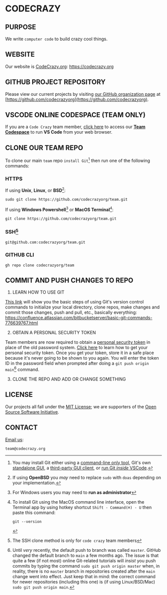 # CODECRAZY

## PURPOSE

We write `computer code` to build crazy cool things.

## WEBSITE

Our website is [CodeCrazy.org](https://codecrazy.com): <https://codecrazy.org>

## GITHUB PROJECT REPOSITORY

Please view our current projects by visiting [our GitHub organization page](https://github.com/codecrazyorg) at [https://github.com/codecrazyorg](https://github.com/codecrazyorg).

## VSCODE ONLINE CODESPACE (TEAM ONLY)

If you are a `Code Crazy` team member, [click here](https://ogmath-codecrazyorg-team-r474q5grpf5r96.github.dev/) to access our **[Team Codespace](https://ogmath-codecrazyorg-team-r474q5grpf5r96.github.dev/)** to run **VS Code** from your web browser.

## CLONE OUR TEAM REPO

To clone our main `team` repo `install Git`[^1] then run one of the following commands:

### **HTTPS**

   If using **Unix**, **Linux**, or **BSD**[^3]:

   ```
   sudo git clone https://github.com/codecrazyorg/team.git
   ```

   If using **Windows Powershell**[^4] or **MacOS Terminal**[^bignote]:

   ```
   git clone https://github.com/codecrazyorg/team.git
   ```

### **SSH**[^6]

   ```
   git@github.com:codecrazyorg/team.git
   ```

### **GITHUB CLI**

   ```
   gh repo clone codecrazyorg/team
   ```

## COMMIT AND PUSH CHANGES TO REPO

1. LEARN HOW TO USE GIT

[This link](https://confluence.atlassian.com/bitbucketserver/basic-git-commands-776639767.html) will show you the basic steps of using Git's version control commands to initialize your local directory, clone repos, make changes and commit those changes, push and pull, etc., basically everything: <https://confluence.atlassian.com/bitbucketserver/basic-git-commands-776639767.html>

2. OBTAIN A PERSONAL SECURITY TOKEN

Team members are now required to obtain a [personal security token](https://docs.github.com/en/authentication/keeping-your-account-and-data-secure/creating-a-personal-access-token) in place of the old password system. [Click here](https://docs.github.com/en/authentication/keeping-your-account-and-data-secure/creating-a-personal-access-token) to learn how to get your personal security token. Once you get your token, store it in a safe place because it's never going to be shown to you again. You will enter the token ID in the password field when prompted after doing a `git push origin main`[^2] command.

3. CLONE THE REPO AND ADD OR CHANGE SOMETHING

## LICENSE

Our projects all fall under the [MIT License](https://opensource.org/licenses/MIT); we are supporters of the [Open Source Software Initiative](https://opensource.org/).

## CONTACT

[Email us](mailto:team@codecrazy.org):

```
team@codecrazy.org
```

[^1]: You may install Git either using a [command-line only tool](https://git-scm.com/book/en/v2/Getting-Started-Installing-Git), Git's own [standalone GUI](https://git-scm.com/downloads), a [third-party GUI client](https://git-scm.com/downloads/guis), or [run Git *inside* VSCode](https://code.visualstudio.com/docs/editor/versioncontrol).

[^2]: Until *very* recently, the default push to branch was called `master`. GitHub changed the default branch to `main` a few months ago. The issue is that quite a few (if not most) online Git-related tutorials will *insist* you push commits by typing the command `sudo git push origin master` when, in reality, there is no `master` branch in repositories created after the `main` change went into effect. Just keep that in mind: the correct command for newer repositories (including this one) is (if using Linux/BSD/Mac) `sudo git push origin main`.

[^3]: If using **OpenBSD** you *may* need to replace `sudo` with `doas` depending on your implementation.

[^4]: For Windows users you may need to **run as administrator**

[^bignote]: To install Git using the MacOS command line interface, open the Terminal app by using hotkey shortcut `Shift - Command(⌘) - U` then paste this command:

      ```
      git --version
      ```

[^6]: The SSH clone method is only for `code crazy` team members

